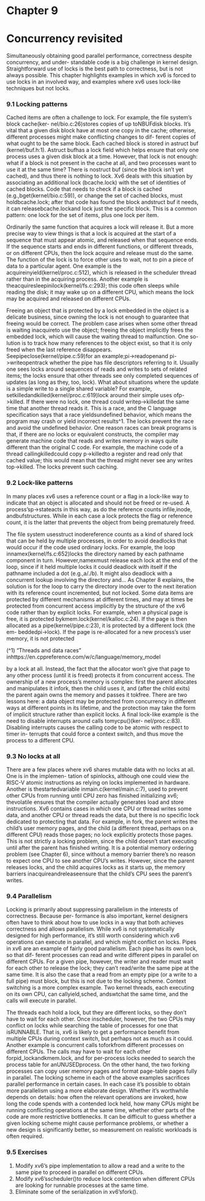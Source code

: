 


# Chapter 9

# Concurrency revisited

Simultaneously obtaining good parallel performance, correctness despite concurrency, and under-
standable code is a big challenge in kernel design. Straightforward use of locks is the best path to
correctness, but is not always possible. This chapter highlights examples in which xv6 is forced to
use locks in an involved way, and examples where xv6 uses lock-like techniques but not locks.

### 9.1 Locking patterns

Cached items are often a challenge to lock. For example, the file system’s block cache(ker-
nel/bio.c:26)stores copies of up toNBUFdisk blocks. It’s vital that a given disk block have at
most one copy in the cache; otherwise, different processes might make conflicting changes to dif-
ferent copies of what ought to be the same block. Each cached block is stored in astruct buf
(kernel/buf.h:1). Astruct bufhas a lock field which helps ensure that only one process uses
a given disk block at a time. However, that lock is not enough: what if a block is not present in
the cache at all, and two processes want to use it at the same time? There is nostruct buf
(since the block isn’t yet cached), and thus there is nothing to lock. Xv6 deals with this situation
by associating an additional lock (bcache.lock) with the set of identities of cached blocks.
Code that needs to check if a block is cached (e.g.,bget(kernel/bio.c:59)), or change the set of
cached blocks, must holdbcache.lock; after that code has found the block andstruct buf
it needs, it can releasebcache.lockand lock just the specific block. This is a common pattern:
one lock for the set of items, plus one lock per item.

Ordinarily the same function that acquires a lock will release it. But a more precise way to view
things is that a lock is acquired at the start of a sequence that must appear atomic, and released
when that sequence ends. If the sequence starts and ends in different functions, or different threads,
or on different CPUs, then the lock acquire and release must do the same. The function of the lock
is to force other uses to wait, not to pin a piece of data to a particular agent. One example is the
acquireinyield(kernel/proc.c:512), which is released in the scheduler thread rather than in the
acquiring process. Another example is theacquiresleepinilock(kernel/fs.c:293); this code
often sleeps while reading the disk; it may wake up on a different CPU, which means the lock may
be acquired and released on different CPUs.


Freeing an object that is protected by a lock embedded in the object is a delicate business,
since owning the lock is not enough to guarantee that freeing would be correct. The problem
case arises when some other thread is waiting inacquireto use the object; freeing the object
implicitly frees the embedded lock, which will cause the waiting thread to malfunction. One so-
lution is to track how many references to the object exist, so that it is only freed when the last
reference disappears. Seepipeclose(kernel/pipe.c:59)for an example;pi->readopenand
pi->writeopentrack whether the pipe has file descriptors referring to it.
Usually one sees locks around sequences of reads and writes to sets of related items; the locks
ensure that other threads see only completed sequences of updates (as long as they, too, lock).
What about situations where the update is a simple write to a single shared variable? For example,
setkilledandkilled(kernel/proc.c:619)lock around their simple uses ofp->killed. If
there were no lock, one thread could writep->killedat the same time that another thread reads
it. This is a race, and the C language specification says that a race yieldsundefined behavior, which
means the program may crash or yield incorrect results^1. The locks prevent the race and avoid the
undefined behavior.
One reason races can break programs is that, if there are no locks or equivalent constructs,
the compiler may generate machine code that reads and writes memory in ways quite different
than the original C code. For example, the machine code of a thread callingkilledcould copy
p->killedto a register and read only that cached value; this would mean that the thread might
never see any writes top->killed. The locks prevent such caching.

### 9.2 Lock-like patterns

In many places xv6 uses a reference count or a flag in a lock-like way to indicate that an object is
allocated and should not be freed or re-used. A process’sp->stateacts in this way, as do the
reference counts infile,inode, andbufstructures. While in each case a lock protects the flag
or reference count, it is the latter that prevents the object from being prematurely freed.

The file system usesstruct inodereference counts as a kind of shared lock that can be held
by multiple processes, in order to avoid deadlocks that would occur if the code used ordinary locks.
For example, the loop innamex(kernel/fs.c:652)locks the directory named by each pathname
component in turn. However,namexmust release each lock at the end of the loop, since if it held
multiple locks it could deadlock with itself if the pathname included a dot (e.g.,a/./b). It might
also deadlock with a concurrent lookup involving the directory and... As Chapter 8 explains,
the solution is for the loop to carry the directory inode over to the next iteration with its reference
count incremented, but not locked.
Some data items are protected by different mechanisms at different times, and may at times be
protected from concurrent access implicitly by the structure of the xv6 code rather than by explicit
locks. For example, when a physical page is free, it is protected bykmem.lock(kernel/kalloc.c:24).
If the page is then allocated as a pipe(kernel/pipe.c:23), it is protected by a different lock (the em-
beddedpi->lock). If the page is re-allocated for a new process’s user memory, it is not protected

(^1) “Threads and data races” inhttps://en.cppreference.com/w/c/language/memory_model


by a lock at all. Instead, the fact that the allocator won’t give that page to any other process (until it
is freed) protects it from concurrent access. The ownership of a new process’s memory is complex:
first the parent allocates and manipulates it infork, then the child uses it, and (after the child
exits) the parent again owns the memory and passes it tokfree. There are two lessons here: a
data object may be protected from concurrency in different ways at different points in its lifetime,
and the protection may take the form of implicit structure rather than explicit locks.
A final lock-like example is the need to disable interrupts around calls tomycpu()(ker-
nel/proc.c:83). Disabling interrupts causes the calling code to be atomic with respect to timer in-
terrupts that could force a context switch, and thus move the process to a different CPU.

### 9.3 No locks at all

There are a few places where xv6 shares mutable data with no locks at all. One is in the implemen-
tation of spinlocks, although one could view the RISC-V atomic instructions as relying on locks
implemented in hardware. Another is thestartedvariable inmain.c(kernel/main.c:7), used
to prevent other CPUs from running until CPU zero has finished initializing xv6; thevolatile
ensures that the compiler actually generates load and store instructions.
Xv6 contains cases in which one CPU or thread writes some data, and another CPU or thread
reads the data, but there is no specific lock dedicated to protecting that data. For example, in
fork, the parent writes the child’s user memory pages, and the child (a different thread, perhaps
on a different CPU) reads those pages; no lock explicitly protects those pages. This is not strictly a
locking problem, since the child doesn’t start executing until after the parent has finished writing. It
is a potential memory ordering problem (see Chapter 6), since without a memory barrier there’s no
reason to expect one CPU to see another CPU’s writes. However, since the parent releases locks,
and the child acquires locks as it starts up, the memory barriers inacquireandreleaseensure
that the child’s CPU sees the parent’s writes.

### 9.4 Parallelism

Locking is primarily about suppressing parallelism in the interests of correctness. Because per-
formance is also important, kernel designers often have to think about how to use locks in a way
that both achieves correctness and allows parallelism. While xv6 is not systematically designed for
high performance, it’s still worth considering which xv6 operations can execute in parallel, and
which might conflict on locks.
Pipes in xv6 are an example of fairly good parallelism. Each pipe has its own lock, so that dif-
ferent processes can read and write different pipes in parallel on different CPUs. For a given pipe,
however, the writer and reader must wait for each other to release the lock; they can’t read/write
the same pipe at the same time. It is also the case that a read from an empty pipe (or a write to a
full pipe) must block, but this is not due to the locking scheme.
Context switching is a more complex example. Two kernel threads, each executing on its own
CPU, can callyield,sched, andswtchat the same time, and the calls will execute in parallel.


The threads each hold a lock, but they are different locks, so they don’t have to wait for each other.
Once inscheduler, however, the two CPUs may conflict on locks while searching the table
of processes for one that isRUNNABLE. That is, xv6 is likely to get a performance benefit from
multiple CPUs during context switch, but perhaps not as much as it could.
Another example is concurrent calls toforkfrom different processes on different CPUs. The
calls may have to wait for each other forpid_lockandkmem.lock, and for per-process locks
needed to search the process table for anUNUSEDprocess. On the other hand, the two forking
processes can copy user memory pages and format page-table pages fully in parallel.
The locking scheme in each of the above examples sacrifices parallel performance in certain
cases. In each case it’s possible to obtain more parallelism using a more elaborate design. Whether
it’s worthwhile depends on details: how often the relevant operations are invoked, how long the
code spends with a contended lock held, how many CPUs might be running conflicting operations
at the same time, whether other parts of the code are more restrictive bottlenecks. It can be difficult
to guess whether a given locking scheme might cause performance problems, or whether a new
design is significantly better, so measurement on realistic workloads is often required.

### 9.5 Exercises

1. Modify xv6’s pipe implementation to allow a read and a write to the same pipe to proceed in
    parallel on different CPUs.
2. Modify xv6’sscheduler()to reduce lock contention when different CPUs are looking
    for runnable processes at the same time.
3. Eliminate some of the serialization in xv6’sfork().

